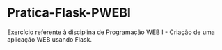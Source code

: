# Pratica-Flask-PWEBI
Exercício referente à disciplina de Programação WEB I - Criação de uma aplicação WEB usando Flask.
